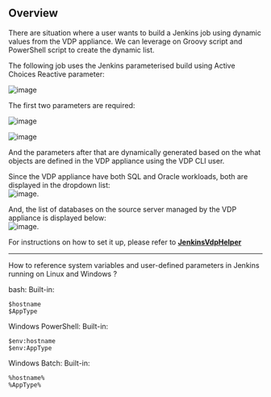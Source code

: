 ## Overview

There are situation where a user wants to build a Jenkins job using dynamic values from the VDP appliance. We can leverage on Groovy script and PowerShell script to create the dynamic list.

The following job uses the Jenkins parameterised build using Active Choices Reactive parameter:

![image](https://user-images.githubusercontent.com/17056169/78726690-f5c9d080-7975-11ea-8e6c-61a03eea14d7.png)

The first two parameters are required:  
  
![image](https://user-images.githubusercontent.com/17056169/78726707-037f5600-7976-11ea-8f2b-288a5d442e9e.png)
  
![image](https://user-images.githubusercontent.com/17056169/78726732-13973580-7976-11ea-9e8f-dc57684508c4.png)
  
And the parameters after that are dynamically generated based on the what objects are defined in the VDP appliance using the VDP CLI user.

Since the VDP appliance have both SQL and Oracle workloads, both are displayed in the dropdown list:  
![image](https://user-images.githubusercontent.com/17056169/78726761-227de800-7976-11ea-8fb1-e5d8a93e46a0.png). 
  
And, the list of databases on the source server managed by the VDP appliance is displayed below:  
![image](https://user-images.githubusercontent.com/17056169/78726838-5e18b200-7976-11ea-9dfc-5786d5371098.png). 
  
For instructions on how to set it up, please refer to [**JenkinsVdpHelper**](https://github.com/Actifio/ActJenkins/blob/master/vdp-params/JenkinsVdpHelper.md)
  
---

How to reference system variables and user-defined parameters in Jenkins running on Linux and Windows ?

bash: Built-in:
```
$hostname
$AppType
```

Windows PowerShell: Built-in:
```
$env:hostname
$env:AppType
```

Windows Batch: Built-in:
```
%hostname%
%AppType% 
```
